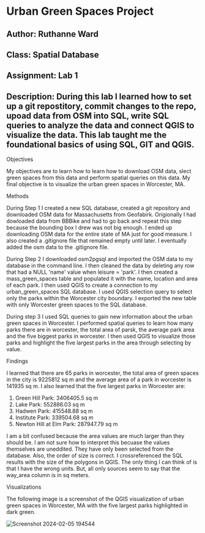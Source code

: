 # Urban Green Spaces Project
## Author: Ruthanne Ward
## Class: Spatial Database
## Assignment: Lab 1
## Description: During this lab I learned how to set up a git repostitory, commit changes to the repo, upoad data from OSM into SQL, write SQL queries to analyze the data and connect QGIS to visualize the data. This lab taught me the foundational basics of using SQL, GIT and QGIS.

Objectives

My objectives are to learn how to learn how to download OSM data, slect green spaces from this data and perform spatial queries on this data. My final objective is to visualize the urban green spaces in Worcester, MA. 

Methods

During Step 1 I created a new SQL database, created a git repository and downloaded OSM data for Massachusetts from Geofabirk. Origionally I had dowloaded data from BBBike and had to go back and repeat this step because the bounding box I drew was not big enough. I ended up downloading OSM data for the entire state of MA just for good measure. I also created a .gitignore file that remained empty until later. I eventually added the osm data to the .gitignore file.

During Step 2 I downloaded osm2pgsql and imported the OSM data to my database in the command line. I then cleaned the data by deleting any row that had a NULL 'name' value when leisure = 'park'. I then created a mass_green_spaces table and populated it with the name, location and area of each park. I then used QGIS to create a connection to my urban_green_spaces SQL database. I used QGIS selection query to select only the parks within the Worcester city boundary. I exported the new table with only Worcester green spaces to the SQL database. 

During step 3 I used SQL queries to gain new information about the urban green spaces in Worcester. I performed spatial queries to learn how many parks there are in worcester, the total area of parsk, the average park area and the five biggest parks in worcester. I then used QGIS to visualize those parks and highlight the five largest parks in the area through selecting by value.

Findings

I learned that there are 65 parks in worcester, the total area of green spaces in the city is 9225812 sq m and the average area of a park in worcester is 141935 sq m. I also learned that the five largest parks in Worcester are:
1. Green Hill Park:	        3406405.5 sq m
2. Lake Park:	              552886.03 sq m
3. Hadwen Park:	            415548.88 sq m
4. Institute Park:          339504.68 sq m
5. Newton Hill at Elm Park: 287947.79 sq m

I am a bit confused because the area values are much larger than they should be. I am not sure how to interpret this becuase the values themselves are uneddited. They have only been selected from the database. Also, the order of size is correct. I crossreferenced the SQL results with the size of the polygons in QGIS. The only thing I can think of is that I have the wrong units. But, all only sources seem to say that the way_area column is in sq meters.


Visualizations

The following image is a screenshot of the QGIS visualization of urban green spaces in Worcester, MA with the five largest parks highlighted in dark green. 

![Screenshot 2024-02-05 194544](https://github.com/ruthanneward/UrbanGreenSpacesProject/assets/98286245/77a21177-d922-4521-a673-932acded1f74)
